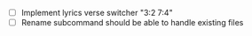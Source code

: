 * [ ] Implement lyrics verse switcher "3:2 7:4"
* [ ] Rename subcommand should be able to handle existing files
